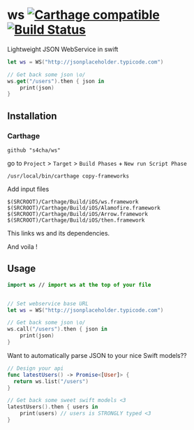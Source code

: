 # ws [![Carthage compatible](https://img.shields.io/badge/Carthage-compatible-4BC51D.svg?style=flat)](https://github.com/Carthage/Carthage) [![Build Status](https://www.bitrise.io/app/a6d157138f9ee86d.svg?token=W7-x9K5U976xiFrI8XqcJw&branch=master)](https://www.bitrise.io/app/a6d157138f9ee86d)

Lightweight JSON WebService in swift

```swift
let ws = WS("http://jsonplaceholder.typicode.com")

// Get back some json \o/
ws.get("/users").then { json in
    print(json)
}
```
## Installation

### Carthage
```
github "s4cha/ws"
```
go to  `Project` > `Target` > `Build Phases` + `New run Script Phase`

`/usr/local/bin/carthage copy-frameworks`

Add input files
```
$(SRCROOT)/Carthage/Build/iOS/ws.framework
$(SRCROOT)/Carthage/Build/iOS/Alamofire.framework
$(SRCROOT)/Carthage/Build/iOS/Arrow.framework
$(SRCROOT)/Carthage/Build/iOS/then.framework
```

This links ws and its dependencies.

And voila !


## Usage

```swift
import ws // import ws at the top of your file


// Set webservice base URL
let ws = WS("http://jsonplaceholder.typicode.com")

// Get back some json \o/
ws.call("/users").then { json in
    print(json)
}
```

 Want to automatically parse JSON to your nice Swift models??


```swift
// Design your api
func latestUsers() -> Promise<[User]> {
  return ws.list("/users")
}

// Get back some sweet swift models <3
latestUsers().then { users in
    print(users) // users is STRONGLY typed <3
}

```
